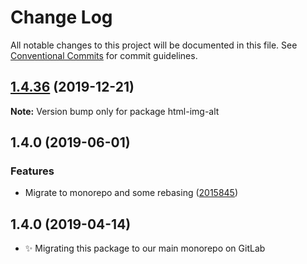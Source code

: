 # Change Log

All notable changes to this project will be documented in this file.
See [Conventional Commits](https://conventionalcommits.org) for commit guidelines.

## [1.4.36](https://gitlab.com/codsen/codsen/compare/html-img-alt@1.4.35...html-img-alt@1.4.36) (2019-12-21)

**Note:** Version bump only for package html-img-alt





## 1.4.0 (2019-06-01)

### Features

- Migrate to monorepo and some rebasing ([2015845](https://gitlab.com/codsen/codsen/commit/2015845))

## 1.4.0 (2019-04-14)

- ✨ Migrating this package to our main monorepo on GitLab
